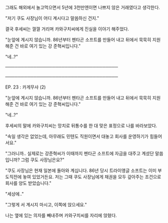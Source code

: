 그래도 해외에서 놀고먹으면서 5년에 3천만엔이면 나쁘지 않은 거래였다고 생각한다.

"저기 쿠도 사장님이 어디 계시다고 말씀하신 건지."

결국 후세씨는 껄껄 거리며 카와구치씨에게 진실을 이야기 해주었다.

"눈앞에 계시지 않습니까. 86년부터 펜타곤 소프트를 만들어 내고 뒤에서 묵묵히 지원 해준 건 바로 여기 있는 강 준혁씨입니다."

"네..?"

────────────────────────────────────

────────────────────────────────────

EP. 23 : 카게무샤 (2)

"눈앞에 계시지 않습니까. 86년부터 펜타곤 소프트를 만들어 내고 뒤에서 묵묵히 지원 해준 건 바로 여기 있는 강 준혁씨입니다."

"네..?"

후세씨의 말에 카와구치씨는 망치로 뒤통수를 한 대 맞은 표정으로 나를 바라보았다.

"속일 생각은 없었는데, 아무래도 민텐도 직원이면서 대놓고 회사를 운영하기가 힘들어서요."

"그러니까.. 실제로는 강준혁씨가 이때까지 펜타곤 소프트에 자금을 대주고 계셨단 말씀입니까? 그럼 쿠도 사장님은요?"

"쿠도 사장님은 현재 일본에 돌아와 계십니다. 86년 당시 트라이앵글 소프트는 이미 부도직전에 놓여 있었거든요. 저는 그때 쿠도 사장님에게 채권을 모두 갚아주는 조건으로 회사를 양도 받았습니다."

"세상에.."

"그렇게 서 계시지 마시고, 이쪽에 앉으세요."

나는 옆에 있는 의자를 빼내주며 카와구치씨를 자리에 앉혔다.